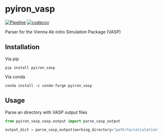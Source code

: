 # pyiron_vasp

[![Pipeline](https://github.com/pyiron/pyiron_vasp/actions/workflows/pipeline.yml/badge.svg)](https://github.com/pyiron/pyiron_vasp/actions/workflows/pipeline.yml)
[![codecov](https://codecov.io/gh/pyiron/pyiron_vasp/graph/badge.svg?token=PWWLjnbDJz)](https://codecov.io/gh/pyiron/pyiron_vasp)

Parser for the Vienna Ab initio Simulation Package (VASP)

## Installation 
Via pip
```
pip install pyiron_vasp
```

Via conda
```
conda install -c conda-forge pyiron_vasp
```

## Usage
Parse an directory with VASP output files 
```python
from pyiron_vasp.vasp.output import parse_vasp_output

output_dict = parse_vasp_output(working_directory="path/to/calculation")
```
